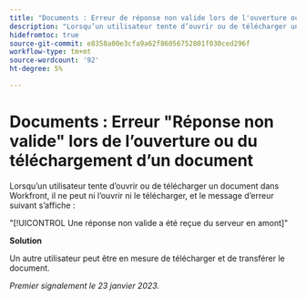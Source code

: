 ```yaml
---
title: "Documents : Erreur de réponse non valide lors de l'ouverture ou du téléchargement d'un document"
description: "Lorsqu’un utilisateur tente d’ouvrir ou de télécharger un document dans Workfront, il ne peut pas l’ouvrir ni le télécharger, et une erreur s’affiche"
hidefromtoc: true
source-git-commit: e8358a00e3cfa9a62f86056752801f030ced296f
workflow-type: tm+mt
source-wordcount: '92'
ht-degree: 5%

---
```



# Documents : Erreur &quot;Réponse non valide&quot; lors de l’ouverture ou du téléchargement d’un document

<!--This article is on the WF and WFP TOC-->

Lorsqu’un utilisateur tente d’ouvrir ou de télécharger un document dans Workfront, il ne peut ni l’ouvrir ni le télécharger, et le message d’erreur suivant s’affiche :

&quot;[!UICONTROL Une réponse non valide a été reçue du serveur en amont]&quot;

**Solution**

Un autre utilisateur peut être en mesure de télécharger et de transférer le document.

_Premier signalement le 23 janvier 2023._

